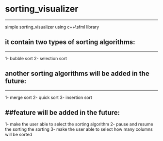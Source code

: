# sorting_visualizer
--------------------
simple sorting_visualizer using c++\sfml library


## it contain two types of sorting algorithms:
--------------
1- bubble sort
2- selection sort


## another sorting algorithms will be added in the future:
--------------
1- merge sort
2- quick sort
3- insertion sort

##feature will be added in the future:
------------
1- make the user able to select the sorting algorithm 
2- pause and resume the sorting the sorting 
3- make the user able to select how many columns will be sorted
